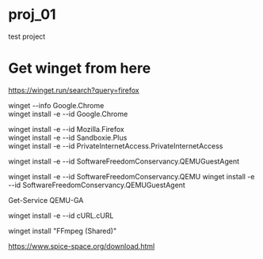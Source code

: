 # proj_01
test project

# Get winget from here   
https://winget.run/search?query=firefox   

winget --info Google.Chrome  
winget install -e --id Google.Chrome  

winget install -e --id Mozilla.Firefox  
winget install -e --id Sandboxie.Plus  
winget install -e --id PrivateInternetAccess.PrivateInternetAccess  

winget install -e --id SoftwareFreedomConservancy.QEMUGuestAgent  


winget install -e --id SoftwareFreedomConservancy.QEMU
winget install -e --id SoftwareFreedomConservancy.QEMUGuestAgent

Get-Service QEMU-GA


winget install -e --id cURL.cURL

winget install "FFmpeg (Shared)"


https://www.spice-space.org/download.html  

